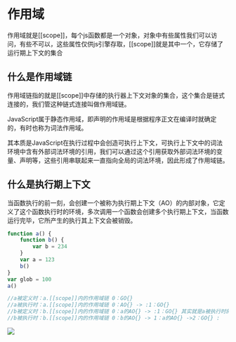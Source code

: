 # 作用域

作用域就是[[scope]]，每个js函数都是一个对象，对象中有些属性我们可以访问，有些不可以，这些属性仅供js引擎存取，[[scope]]就是其中一个，它存储了运行期上下文的集合

## 什么是作用域链

作用域链指的就是[[scope]]中存储的执行器上下文对象的集合，这个集合是链式连接的，我们管这种链式连接叫做作用域链。

JavaScript属于静态作用域，即声明的作用域是根据程序正文在编译时就确定的，有时也称为词法作用域。

其本质是JavaScript在执行过程中会创造可执行上下文，可执行上下文中的词法环境中含有外部词法环境的引用，我们可以通过这个引用获取外部词法环境的变量、声明等，这些引用串联起来一直指向全局的词法环境，因此形成了作用域链。

## 什么是执行期上下文

当函数执行的前一刻，会创建一个被称为执行期上下文（AO）的内部对象，它定义了这个函数执行时的环境，多次调用一个函数会创建多个执行期上下文，当函数运行完毕，它所产生的执行其上下文会被销毁。



```javascript
function a() {
    function b() {
		var b = 234
    }
    var a = 123
    b()
}
var glob = 100
a()

//a被定义时：a.[[scope]]内的作用域链 0：GO{}
//a被执行时：a.[[scope]]内的作用域链 0：AO{} -> :1：GO{}
//b被定义时：b.[[scope]]内的作用域链 0：a的AO{} -> :1：GO{} 其实就是a被执行时的作用域链
//b被执行时：b.[[scope]]内的作用域链 0：b的AO{} -> 1：a的AO{} ->2：GO{} :
```

![](D:\GitHub\codingStudy\0interview\JS\zyyl.png)